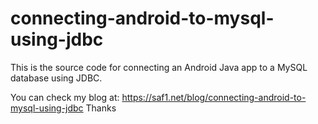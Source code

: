 # connecting-android-to-mysql-using-jdbc
This is the source code for connecting an Android Java app to a MySQL database using JDBC.

You can check my blog at: https://saf1.net/blog/connecting-android-to-mysql-using-jdbc 
Thanks
